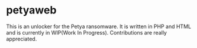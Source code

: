 # petyaweb
This is an unlocker for the Petya ransomware. It is written in PHP and HTML and is currently in WIP(Work In Progress). Contributions are really appreciated.
